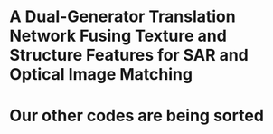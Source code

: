 # A Dual-Generator Translation Network Fusing Texture and Structure Features for SAR and Optical Image Matching
# Our other codes are being sorted
